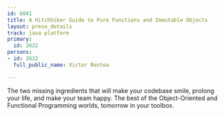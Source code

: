 ```yaml
---
id: 6041
title: A Hitchhiker Guide to Pure Functions and Immutable Objects
layout: preso_details
track: java platform
primary:
  id: 2632
persons:
- id: 2632
  full_public_name: Victor Rentea

---
```

The two missing ingredients that will make your codebase smile, prolong your life, and make your team happy. The best of the Object-Oriented and Functional Programming worlds, tomorrow in your toolbox.